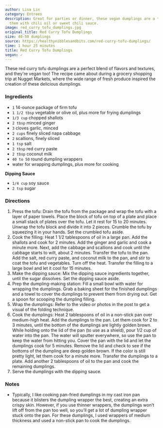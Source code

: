 ```yaml
---
author: Lisa Lin
category: Entrees
description: Great for parties or dinner, these vegan dumplings are a treat. Serve
  them with chili oil or sweet chili sauce.
image: red_curry_tofu_dumplings.jpg
original_title: Red Curry Tofu Dumplings
size: 40-50 dumplings
source: https://healthynibblesandbits.com/red-curry-tofu-dumplings/
time: 1 hour 25 minutes
title: Red Curry Tofu Dumplings
vegan: ✓
---
```

These red curry tofu dumplings are a perfect blend of flavors and textures, and they're vegan too! The recipe came about during a grocery shopping trip at Nugget Markets, where the wide range of fresh produce inspired the creation of these delicious dumplings. 

### Ingredients

* `1` 14-ounce package of firm tofu
* `1 1/2 tbsp` vegetable or olive oil, plus more for frying dumplings
* `1/3 cup` chopped shallots
* `2 tbsp` minced ginger
* `3` cloves garlic, minced
* `2 cups` finely sliced napa cabbage
* `2` scallions, finely sliced
* `1 tsp` salt
* `2 tbsp` red curry paste
* `2 tbsp` coconut milk
* `40 to 50` round dumpling wrappers
* water for wrapping dumplings, plus more for cooking

**Dipping Sauce**

* `1/4 cup` soy sauce
* `2 tsp` sugar

### Directions

1. Press the tofu: Drain the tofu from the package and wrap the tofu with a layer of paper towels. Place the block of tofu on top of a plate and place a small stack of plates over the tofu. Let it rest for 15 to 20 minutes. Unwrap the tofu block and divide it into 2 pieces. Crumble the tofu by squeezing it in your hands. Set the crumbled tofu aside.
2. Cook the filling: Heat 1 1/2 tablespoons of oil in a large pan. Add the shallots and cook for 2 minutes. Add the ginger and garlic and cook a minute more. Next, add the cabbage and scallions and cook until the cabbage starts to wilt, about 2 minutes. Transfer the tofu to the pan. Add the salt, red curry paste, and coconut milk to the pan, and stir to coat the tofu and vegetables. Turn off the heat. Transfer the filling to a large bowl and let it cool for 15 minutes.
3. Make the dipping sauce: Mix the dipping sauce ingredients together, until the sugar dissolves. Set the dipping sauce aside.
4. Prep the dumpling-making station: Fill a small bowl with water for wrapping the dumplings. Grab a baking sheet for the finished dumplings and a towel to cover the dumplings to prevent them from drying out. Get a spoon for scooping the dumpling filling.
5. Wrap the dumplings: Refer to the video or photos in the post to get a visual of the folding technique.
6. Cook the dumplings: Heat 2 tablespoons of oil in a non-stick pan over medium-high heat. Add the dumplings to the pan. Let them cook for 2 to 3 minutes, until the bottom of the dumplings are lightly golden brown. While holding onto the lid of the pan (to use as a shield), pour 1/2 cup of water into the pan. The water will sputter everywhere, so use the pan to keep the water from hitting you. Cover the pan with the lid and let the dumplings cook for 5 minutes. Remove the lid and check to see if the bottoms of the dumpling are deep golden brown. If the color is still pretty light, let them cook for a minute more. Transfer the dumplings to a plate. Add another 2 tablespoons of oil to the pan and cook the remaining dumplings.
7. Serve the dumplings with the dipping sauce.

### Notes

- Typically, I like cooking pan-fried dumplings in my cast iron pan because it blisters the dumpling wrapper the best, creating an extra crispy skin. However, if you use thinner wrappers, the dumplings won’t lift off from the pan too well, so you’ll get a lot of dumpling wrapper stuck onto the pan. For these dumplings, I used wrappers of medium thickness and used a non-stick pan to cook the dumplings.